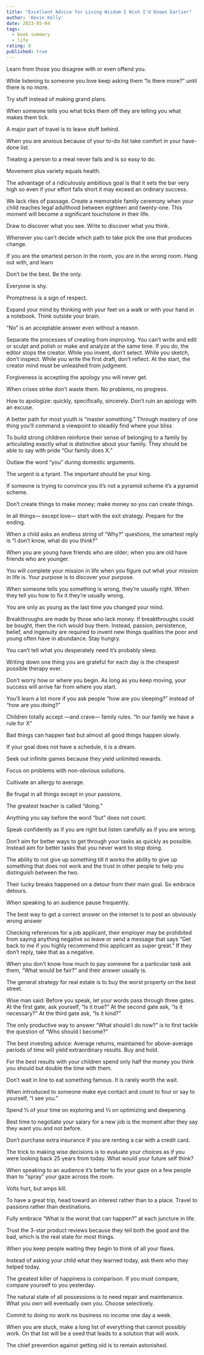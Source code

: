 ```yaml
---
title: "Excellent Advice for Living Wisdom I Wish I'd Known Earlier"
author: 'Kevin Kelly'
date: 2023-05-04
tags:
  - book summary
  - life
rating: 8
published: true
---
```


Learn from those you disagree with or even offend you.

While listening to someone you love keep asking them “Is there more?” until there is no more.

Try stuff instead of making grand plans.

When someone tells you what ticks them off they are telling you what makes them tick.

A major part of travel is to leave stuff behind.

When you are anxious because of your to-do list take comfort in your have-done list.

Treating a person to a meal never fails and is so easy to do.

Movement plus variety equals health.

The advantage of a ridiculously ambitious goal is that it sets the bar very high so even if your effort falls short it may exceed an ordinary success.

We lack rites of passage. Create a memorable family ceremony when your child reaches legal adulthood between eighteen and twenty-one. This moment will become a significant touchstone in their life.

Draw to discover what you see. Write to discover what you think.

Whenever you can’t decide which path to take pick the one that produces change.

If you are the smartest person in the room, you are in the wrong room. Hang out with, and learn

Don’t be the best. Be the only.

Everyone is shy.

Promptness is a sign of respect.

Expand your mind by thinking with your feet on a walk or with your hand in a notebook. Think outside your brain.

“No” is an acceptable answer even without a reason.

Separate the processes of creating from improving. You can’t write and edit or sculpt and polish or make and analyze at the same time. If you do, the editor stops the creator. While you invent, don’t select. While you sketch, don’t inspect. While you write the first draft, don’t reflect. At the start, the creator mind must be unleashed from judgment.

Forgiveness is accepting the apology you will never get.

When crises strike don’t waste them. No problems, no progress.

How to apologize: quickly, specifically, sincerely. Don’t ruin an apology with an excuse.

A better path for most youth is “master something.” Through mastery of one thing you’ll command a viewpoint to steadily find where your bliss

To build strong children reinforce their sense of belonging to a family by articulating exactly what is distinctive about your family. They should be able to say with pride “Our family does X.”

Outlaw the word “you” during domestic arguments.

The urgent is a tyrant. The important should be your king.

If someone is trying to convince you it’s not a pyramid scheme it’s a pyramid scheme.

Don’t create things to make money; make money so you can create things.

In all things— except love— start with the exit strategy. Prepare for the ending.

When a child asks an endless string of “Why?” questions, the smartest reply is “I don’t know, what do you think?”

When you are young have friends who are older; when you are old have friends who are younger.

You will complete your mission in life when you figure out what your mission in life is. Your purpose is to discover your purpose.

When someone tells you something is wrong, they’re usually right. When they tell you how to fix it they’re usually wrong.

You are only as young as the last time you changed your mind.

Breakthroughs are made by those who lack money. If breakthroughs could be bought, then the rich would buy them. Instead, passion, persistence, belief, and ingenuity are required to invent new things qualities the poor and young often have in abundance. Stay hungry.

You can’t tell what you desperately need it’s probably sleep.

Writing down one thing you are grateful for each day is the cheapest possible therapy ever.

Don’t worry how or where you begin. As long as you keep moving, your success will arrive far from where you start.

You’ll learn a lot more if you ask people “how are you sleeping?” instead of “how are you doing?”

Children totally accept —and crave— family rules. “In our family we have a rule for X”

Bad things can happen fast but almost all good things happen slowly.

If your goal does not have a schedule, it is a dream.

Seek out infinite games because they yield unlimited rewards.

Focus on problems with non-obvious solutions.

Cultivate an allergy to average.

Be frugal in all things except in your passions.

The greatest teacher is called “doing.”

Anything you say before the word “but” does not count.

Speak confidently as if you are right but listen carefully as if you are wrong.

Don’t aim for better ways to get through your tasks as quickly as possible. Instead aim for better tasks that you never want to stop doing.

The ability to not give up something till it works the ability to give up something that does not work and the trust in other people to help you distinguish between the two.

Their lucky breaks happened on a detour from their main goal. So embrace detours.

When speaking to an audience pause frequently.

The best way to get a correct answer on the internet is to post an obviously wrong answer

Checking references for a job applicant, their employer may be prohibited from saying anything negative so leave or send a message that says “Get back to me if you highly recommend this applicant as super great.” If they don’t reply, take that as a negative.

When you don’t know how much to pay someone for a particular task ask them, “What would be fair?” and their answer usually is.

The general strategy for real estate is to buy the worst property on the best street.

Wise man said: Before you speak, let your words pass through three gates. At the first gate, ask yourself, “Is it true?” At the second gate ask, “Is it necessary?” At the third gate ask, “Is it kind?”

The only productive way to answer “What should I do now?” is to first tackle the question of “Who should I become?”

The best investing advice: Average returns, maintained for above-average periods of time will yield extraordinary results. Buy and hold.

For the best results with your children spend only half the money you think you should but double the time with them.

Don’t wait in line to eat something famous. It is rarely worth the wait.

When introduced to someone make eye contact and count to four or say to yourself, “I see you.”

Spend ⅓ of your time on exploring and ⅔ on optimizing and deepening.

Best time to negotiate your salary for a new job is the moment after they say they want you and not before.

Don’t purchase extra insurance if you are renting a car with a credit card.

The trick to making wise decisions is to evaluate your choices as if you were looking back 25 years from today. What would your future self think?

When speaking to an audience it’s better to fix your gaze on a few people than to “spray” your gaze across the room.

Volts hurt, but amps kill.

To have a great trip, head toward an interest rather than to a place. Travel to passions rather than destinations.

Fully embrace “What is the worst that can happen?” at each juncture in life.

Trust the 3-star product reviews because they tell both the good and the bad, which is the real state for most things.

When you keep people waiting they begin to think of all your flaws.

Instead of asking your child what they learned today, ask them who they helped today.

The greatest killer of happiness is comparison. If you must compare, compare yourself to you yesterday.

The natural state of all possessions is to need repair and maintenance. What you own will eventually own you. Choose selectively.

Commit to doing no work no business no income one day a week.

When you are stuck, make a long list of everything that cannot possibly work. On that list will be a seed that leads to a solution that will work.

The chief prevention against getting old is to remain astonished.
